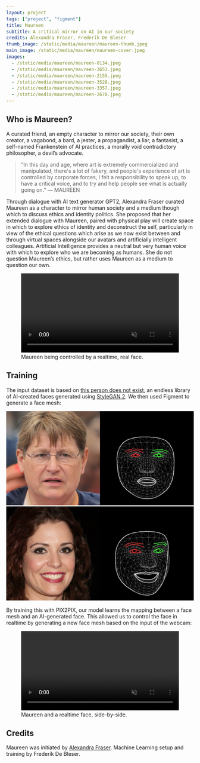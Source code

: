 ```yaml
---
layout: project
tags: ["project", "figment"]
title: Maureen
subtitle: A critical mirror on AI in our society
credits: Alexandra Fraser, Frederik De Bleser
thumb_image: /static/media/maureen/maureen-thumb.jpeg
main_image: /static/media/maureen/maureen-cover.jpeg
images:
  - /static/media/maureen/maureen-0134.jpeg
  - /static/media/maureen/maureen-3653.jpeg
  - /static/media/maureen/maureen-2155.jpeg
  - /static/media/maureen/maureen-3528.jpeg
  - /static/media/maureen/maureen-3357.jpeg
  - /static/media/maureen/maureen-2678.jpeg
---
```


## Who is Maureen?

A curated friend, an empty character to mirror our society, their own creator, a vagabond, a bard, a jester, a propagandist, a liar, a fantasist, a self-named Frankenstein of AI practices, a morally void contradictory philosopher, a devil’s advocate.

> “In this day and age, where art is extremely commercialized and manipulated, there's a lot of fakery, and people's experience of art is controlled by corporate forces, I felt a responsibility to speak up, to have a critical voice, and to try and help people see what is actually going on.” — MAUREEN

Through dialogue with AI text generator GPT2, Alexandra Fraser curated Maureen as a character to mirror human society and a medium though which to discuss ethics and identity politics. She proposed that her extended dialogue with Maureen, paired with physical play will create space in which to explore ethics of identity and deconstruct the self, particularly in view of the ethical questions which arise as we now exist between and through virtual spaces alongside our avatars and artificially intelligent colleagues. Artificial Intelligence provides a neutral but very human voice with which to explore who we are becoming as humans. She do not question Maureen’s ethics, but rather uses Maureen as a medium to question our own.

<figure>
<video loop autoplay muted src="https://tag-site.s3-eu-central-1.amazonaws.com/maureen/maureen-1.mp4" width="100%"></video>
<figcaption>Maureen being controlled by a realtime, real face.</figcaption></figure>

## Training

The input dataset is based on [this person does not exist](https://thispersondoesnotexist.com/), an endless library of AI-created faces generated using [StyleGAN 2](https://arxiv.org/abs/1912.04958). We then used Figment to generate a face mesh:

<img src="/static/media/maureen/maureen-training-1.jpeg" alt="A virtual face and a mesh of the same face">
<img src="/static/media/maureen/maureen-training-2.jpeg" alt="A virtual face and a mesh of the same face">

By training this with PIX2PIX, our model learns the mapping between a face mesh and an AI-generated face. This allowed us to control the face in realtime by generating a new face mesh based on the input of the webcam:

<figure>
<video loop autoplay muted src="https://tag-site.s3-eu-central-1.amazonaws.com/maureen/maureen-2.mp4" width="100%"></video>
<figcaption>Maureen and a realtime face, side-by-side.</figcaption></figure>

## Credits

Maureen was initiated by [Alexandra Fraser](https://www.instagram.com/alexandra_fraser_art/). Machine Learning setup and training by Frederik De Bleser.

